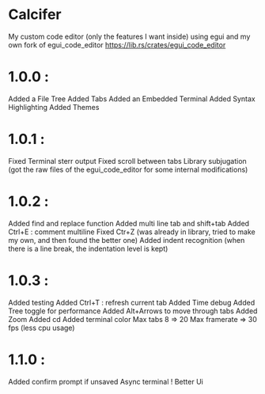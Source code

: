 # Calcifer

My custom code editor (only the features I want inside) using egui and my own fork of egui_code_editor https://lib.rs/crates/egui_code_editor

# 1.0.0 :
Added a File Tree
Added Tabs
Added an Embedded Terminal
Added Syntax Highlighting
Added Themes

# 1.0.1 :
Fixed Terminal sterr output
Fixed scroll between tabs
Library subjugation (got the raw files of the egui_code_editor for some internal modifications)

# 1.0.2 :
Added find and replace function
Added multi line tab and shift+tab
Added Ctrl+E : comment multiline
Fixed Ctr+Z (was already in library, tried to make my own, and then found the better one)
Added indent recognition (when there is a line break, the indentation level is kept)


# 1.0.3 :
Added testing
Added Ctrl+T : refresh current tab
Added Time debug
Added Tree toggle for performance
Added Alt+Arrows to move through tabs
Added Zoom
Added cd
Added terminal color
Max tabs 8 => 20
Max framerate => 30 fps (less cpu usage)

# 1.1.0 :
Added confirm prompt if unsaved 
Async terminal !
Better Ui